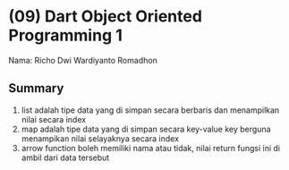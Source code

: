 # (09) Dart Object Oriented Programming 1

Nama: Richo Dwi Wardiyanto Romadhon 

## Summary

1. list adalah tipe data yang di simpan secara berbaris dan menampilkan nilai secara index
2. map adalah tipe data yang di simpan secara key-value key berguna menampikan nilai selayaknya secara index
3.  arrow function boleh memiliki nama atau tidak, nilai return fungsi ini di ambil dari data tersebut 
